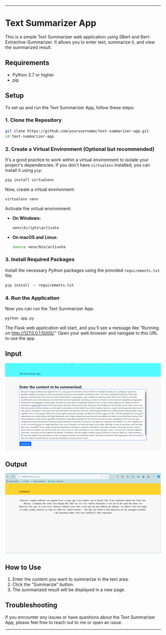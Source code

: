 
---

# Text Summarizer App

This is a simple Text Summarizer web application using SBert and Bert-Extractive-Summarizer. It allows you to enter text, summarize it, and view the summarized result.


## Requirements

- Python 3.7 or higher
- pip

## Setup

To set up and run the Text Summarizer App, follow these steps:

### 1. Clone the Repository

```bash
git clone https://github.com/yourusername/text-summarizer-app.git
cd text-summarizer-app
```

### 2. Create a Virtual Environment (Optional but recommended)

It's a good practice to work within a virtual environment to isolate your project's dependencies. If you don't have `virtualenv` installed, you can install it using `pip`:

```bash
pip install virtualenv
```

Now, create a virtual environment:

```bash
virtualenv venv
```

Activate the virtual environment:

- **On Windows:**

  ```bash
  venv\Scripts\activate
  ```

- **On macOS and Linux:**

  ```bash
  source venv/bin/activate
  ```

### 3. Install Required Packages

Install the necessary Python packages using the provided `requirements.txt` file:

```bash
pip install -r requirements.txt
```

### 4. Run the Application

Now you can run the Text Summarizer App:

```bash
python app.py
```

The Flask web application will start, and you'll see a message like "Running on http://127.0.0.1:5000/." Open your web browser and navigate to this URL to use the app.  
## Input
![App in Action](/Sample/text.png)
## Output
![App in Action](/Sample/summary.png)

## How to Use

1. Enter the content you want to summarize in the text area.
2. Click the "Summarize" button.
3. The summarized result will be displayed in a new page.

## Troubleshooting

If you encounter any issues or have questions about the Text Summarizer App, please feel free to reach out to me or open an issue.

---

